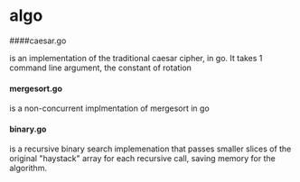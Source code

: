 algo
====
####caesar.go 

is an implementation of the traditional caesar cipher, in go.  It takes 1 command line argument, the constant of rotation

#### mergesort.go 

is a non-concurrent implmentation of mergesort in go

#### binary.go 

is a recursive binary search implemenation that passes smaller slices of the original "haystack" array for each recursive call, saving memory for the algorithm.  
